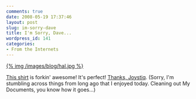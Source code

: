 ```yaml
---
comments: true
date: 2008-05-19 17:37:46
layout: post
slug: im-sorry-dave
title: I'm Sorry, Dave...
wordpress_id: 141
categories:
- From the Internets
---
```





[{% img /images/blog/hal.jpg %}](/images/blog/hal.jpg)




[This shirt](http://www.splitreason.com/productdetail.php?id=468) is forkin' awesome! It's perfect! [Thanks, Joystiq](http://www.joystiq.com/2007/09/12/the-rrod-t-shirt/). (Sorry, I'm stumbling across things from long ago that I enjoyed today. Cleaning out My Documents, you know how it goes...)



